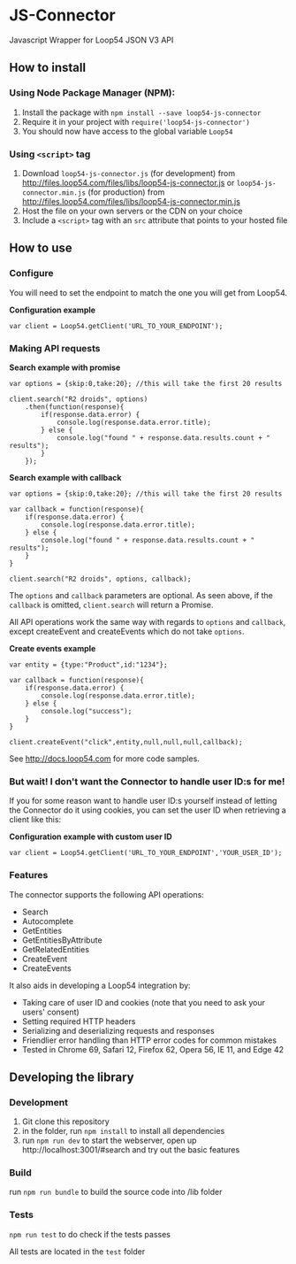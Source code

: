 # JS-Connector

Javascript Wrapper for Loop54 JSON V3 API

## How to install

### Using Node Package Manager (NPM):

1. Install the package with `npm install --save loop54-js-connector`
2. Require it in your project with `require('loop54-js-connector')`
3. You should now have access to the global variable `Loop54`

### Using `<script>` tag

1. Download `loop54-js-connector.js` (for development) from <http://files.loop54.com/files/libs/loop54-js-connector.js> or `loop54-js-connector.min.js` (for production) from <http://files.loop54.com/files/libs/loop54-js-connector.min.js>
2. Host the file on your own servers or the CDN on your choice
3. Include a `<script>` tag with an `src` attribute that points to your hosted file

## How to use

### Configure

You will need to set the endpoint to match the one you will get from Loop54.

__Configuration example__
```
var client = Loop54.getClient('URL_TO_YOUR_ENDPOINT');
```

### Making API requests

__Search example with promise__
```
var options = {skip:0,take:20}; //this will take the first 20 results

client.search("R2 droids", options)
	.then(function(response){
		if(response.data.error) {
			console.log(response.data.error.title);
		} else {
			console.log("found " + response.data.results.count + " results");
		}
	});
```

__Search example with callback__
```
var options = {skip:0,take:20}; //this will take the first 20 results

var callback = function(response){
	if(response.data.error) {
		console.log(response.data.error.title);
	} else {
		console.log("found " + response.data.results.count + " results");
	}
}

client.search("R2 droids", options, callback);
```

The `options` and `callback` parameters are optional. As seen above, if the `callback` is omitted, `client.search` will return a Promise.

All API operations work the same way with regards to `options` and `callback`, except createEvent and createEvents which do not take `options`.

__Create events example__

```
var entity = {type:"Product",id:"1234"};

var callback = function(response){
	if(response.data.error) {
		console.log(response.data.error.title);
	} else {
		console.log("success");
	}
}

client.createEvent("click",entity,null,null,null,callback);
```

See http://docs.loop54.com for more code samples.

### But wait! I don't want the Connector to handle user ID:s for me!

If you for some reason want to handle user ID:s yourself instead of letting the Connector do it using cookies, you can set the user ID when retrieving a client like this:

__Configuration example with custom user ID__
```
var client = Loop54.getClient('URL_TO_YOUR_ENDPOINT','YOUR_USER_ID');
```

### Features

The connector supports the following API operations:

- Search
- Autocomplete
- GetEntities
- GetEntitiesByAttribute
- GetRelatedEntities
- CreateEvent
- CreateEvents

It also aids in developing a Loop54 integration by:

- Taking care of user ID and cookies (note that you need to ask your users' consent)
- Setting required HTTP headers
- Serializing and deserializing requests and responses
- Friendlier error handling than HTTP error codes for common mistakes
- Tested in Chrome 69, Safari 12, Firefox 62, Opera 56, IE 11, and Edge 42

## Developing the library

### Development

1. Git clone this repository  
2. in the folder, run `npm install` to install all dependencies  
3. run `npm run dev` to start the webserver, open up http://localhost:3001/#search and try out the basic features

### Build

run `npm run bundle` to build the source code into /lib folder

### Tests

`npm run test` to do check if the tests passes

All tests are located in the `test` folder